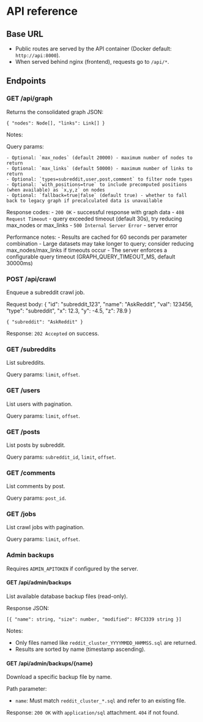 # API reference

## Base URL

- Public routes are served by the API container (Docker default: `http://api:8000`).
- When served behind nginx (frontend), requests go to `/api/*`.

## Endpoints

### GET /api/graph

Returns the consolidated graph JSON:

```
{ "nodes": Node[], "links": Link[] }
```

Notes:

Query params:

    - Optional: `max_nodes` (default 20000) - maximum number of nodes to return
    - Optional: `max_links` (default 50000) - maximum number of links to return
    - Optional: `types=subreddit,user,post,comment` to filter node types
    - Optional: `with_positions=true` to include precomputed positions (when available) as `x,y,z` on nodes
    - Optional: `fallback=true|false` (default true) - whether to fall back to legacy graph if precalculated data is unavailable

Response codes:
    - `200 OK` - successful response with graph data
    - `408 Request Timeout` - query exceeded timeout (default 30s), try reducing max_nodes or max_links
    - `500 Internal Server Error` - server error

Performance notes:
    - Results are cached for 60 seconds per parameter combination
    - Large datasets may take longer to query; consider reducing max_nodes/max_links if timeouts occur
    - The server enforces a configurable query timeout (GRAPH_QUERY_TIMEOUT_MS, default 30000ms)

### POST /api/crawl

Enqueue a subreddit crawl job.

Request body:
{ "id": "subreddit_123", "name": "AskReddit", "val": 123456, "type": "subreddit", "x": 12.3, "y": -4.5, "z": 78.9 }

```
{ "subreddit": "AskReddit" }
```

Response: `202 Accepted` on success.

### GET /subreddits

List subreddits.

Query params: `limit`, `offset`.

### GET /users

List users with pagination.

Query params: `limit`, `offset`.

### GET /posts

List posts by subreddit.

Query params: `subreddit_id`, `limit`, `offset`.

### GET /comments

List comments by post.

Query params: `post_id`.

### GET /jobs

List crawl jobs with pagination.

Query params: `limit`, `offset`.

### Admin backups

Requires `ADMIN_APITOKEN` if configured by the server.

#### GET /api/admin/backups

List available database backup files (read-only).

Response JSON:

```
[{ "name": string, "size": number, "modified": RFC3339 string }]
```

Notes:

- Only files named like `reddit_cluster_YYYYMMDD_HHMMSS.sql` are returned.
- Results are sorted by name (timestamp ascending).

#### GET /api/admin/backups/{name}

Download a specific backup file by name.

Path parameter:

- `name`: Must match `reddit_cluster_*.sql` and refer to an existing file.

Response: `200 OK` with `application/sql` attachment. `404` if not found.
